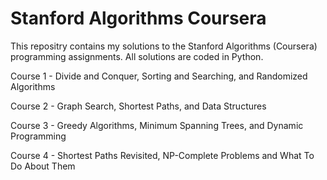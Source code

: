 # Stanford Algorithms Coursera

This repositry contains my solutions to the Stanford Algorithms (Coursera) programming assignments. All solutions are coded in Python. 

Course 1 - Divide and Conquer, Sorting and Searching, and Randomized Algorithms


Course 2  - Graph Search, Shortest Paths, and Data Structures


Course 3 - Greedy Algorithms, Minimum Spanning Trees, and Dynamic Programming


Course 4 - Shortest Paths Revisited, NP-Complete Problems and What To Do About Them
